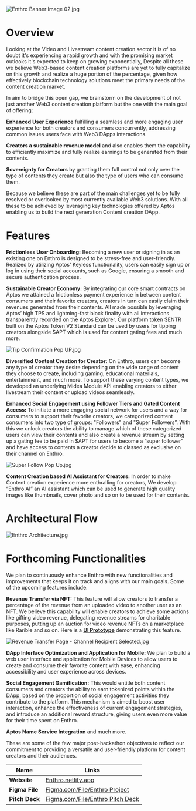![Enthro Banner Image 02.jpg](https://cdn.dorahacks.io/static/files/1928a20de2c8fa64499ba624c1ab6d64.jpg)

# Overview

Looking at the Video and Livestream content creation sector it is of no doubt it's experiencing a rapid growth and with the promising market outlooks it's expected to keep on growing exponentially, Despite all these we believe Web3-based content creation platforms are yet to fully capitalize on this growth and realize a huge portion of the percentage, given how effectively blockchain technology solutions meet the primary needs of the content creation market.

In aim to bridge this open gap, we brainstorm on the development of not just another Web3 content creation platform but the one with the main goal of offering:

**Enhanced User Experience** fulfilling a seamless and more engaging user experience for both creators and consumers concurrently, addressing common issues users face with Web3 DApps interactions.

**Creators a sustainable revenue model** and also enables them the capability to efficiently maximize and fully realize earnings to be generated from their contents.

**Sovereignty for Creators** by granting them full control not only over the type of contents they create but also the type of users who can consume them.

Because we believe these are part of the main challenges yet to be fully resolved or overlooked by most currently available Web3 solutions. With all these to be achieved by leveraging key technologies offered by Aptos enabling us to build the next generation Content creation DApp. 


# Features
 
**Frictionless User Onboarding:** Becoming a new user or signing in as an existing one on Enthro is designed to be stress-free and user-friendly. Realized by utilizing Aptos' Keyless functionality, users can easily sign up or log in using their social accounts, such as Google, ensuring a smooth and secure authentication process.

**Sustainable Creator Economy:** By integrating our core smart contracts on Aptos we attained a frictionless payment experience in between content consumers and their favorite creators, creators in turn can easily claim their revenues  generated from their contents. All made possible by leveraging Aptos’ high TPS and lightning-fast block finality with all interactions transparently recorded on the Aptos Explorer. Our platform token $ENTR built on the Aptos Token V2 Standard can be used by users for tipping creators alongside $APT which is used for content gating fees and much more.

![Tip Confirmation Pop UP.jpg](https://cdn.dorahacks.io/static/files/192923627117722d111f47243638f858.jpg)

**Diversified Content Creation for Creator:** On Enthro, users can become any type of creator they desire depending on the wide range of content they choose to create, including gaming, educational materials, entertainment, and much more. To support these varying content types, we developed an underlying Midea Module API enabling creators to either livestream their content or upload videos seamlessly.

**Enhanced Social Engagement using Follower Tiers and Gated Content Access:** To initiate a more engaging social network for users and a way for consumers to support their favorite creators, we categorized content consumers into two type of groups: "Followers" and "Super Followers”. With this we unlock creators the ability to manage which of these categorized users can view their contents and also create a revenue stream by setting up a gating fee to be paid in $APT for users to become a “super follower” and have access to contents a creator decide to classed as exclusive on their channel on Enthro.

![Super Follow Pop Up.jpg](https://cdn.dorahacks.io/static/files/1929237772cc903460e45b64d1a85512.jpg)

**Content Creation based AI Assistant for Creators:** In order to make Content creation experience more enthralling for creators, We develop “Enthro AI” an AI assistant which can be used to generate high quality images like thumbnails, cover photo and so on to be used for their contents.


# Architectural Flow

![Enthro Architecture.jpg](https://cdn.dorahacks.io/static/files/1929106b07e79ee93d2046c4d738c8e9.jpg)

# Forthcoming Functionalities

We plan to continuously enhance Enthro with new functionalities and improvements that keeps it on track and aligns with our main goals. Some of the upcoming features include:

**Revenue Transfer via NFT:** This feature will allow creators to transfer a percentage of the revenue from an uploaded video to another user as an NFT. We believe this capability will enable creators to achieve some actions like gifting video revenue, delegating revenue streams for charitable purposes, putting up an auction for video revenue NFTs on a marketplace like Rarible and so on. Here is a [**UI Prototype**](https://www.figma.com/proto/cvIGr05Ifha0P8XHJ2Ud1B/Enthro-Hack-Project?page-id=323%3A6136&node-id=323-6620&node-type=canvas&viewport=655%2C483%2C0.16&t=aeMYCaxsIyhGLFXm-1&scaling=min-zoom&content-scaling=fixed&starting-point-node-id=323%3A6620) demonstrating this feature. 


![Revenue Transfer Page - Channel Recipient Selected.jpg](https://cdn.dorahacks.io/static/files/19291ed4bc912822cd1b68c4a57a7e22.jpg)

**DApp Interface Optimization and Application for Mobile:** We plan to build a web user interface and application for Mobile Devices to allow users to create and consume their favorite content with ease, enhancing accessibility and user experience across devices.

**Social Engagement Gamification:** This would entitle both content consumers and creators the ability to earn tokenized points within the DApp, based on the proportion of social engagement activities they contribute to the platform. This mechanism is aimed to boost user interaction, enhance the effectiveness of current engagement strategies, and introduce an additional reward structure, giving users even more value for their time spent on Enthro.

**Aptos Name Service Integration** and much more.

These are some of the few major post-hackathon objectives to reflect our commitment to providing a versatile and user-friendly platform for content creators and their audiences.

| Name        | Links                            |
|-------------|---------------------------------|
| **Website**           |           [Enthro.netlify.app](https://enthro.netlify.app/)  |
| **Figma File**        |         [Figma.com/File/Enthro Project](https://www.figma.com/design/cvIGr05Ifha0P8XHJ2Ud1B/Enthro-Hack-Project?node-id=9-650&t=it4LPFs2l9eBKnvf-1)  |
| **Pitch Deck** | [Figma.com/File/Enthro Pitch Deck](https://www.figma.com/proto/cvIGr05Ifha0P8XHJ2Ud1B/Enthro-Hack-Project?page-id=288%3A4606&node-id=595-2831&node-type=frame&viewport=537%2C520%2C0.24&t=ELgCmJsYLsj6FivZ-1&scaling=scale-down-width&content-scaling=fixed)  |
